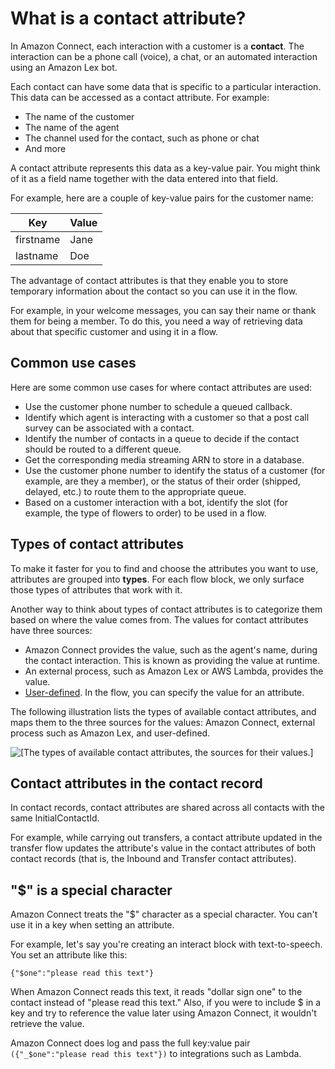 # What is a contact attribute?<a name="what-is-a-contact-attribute"></a>

In Amazon Connect, each interaction with a customer is a **contact**\. The interaction can be a phone call \(voice\), a chat, or an automated interaction using an Amazon Lex bot\.

Each contact can have some data that is specific to a particular interaction\. This data can be accessed as a contact attribute\. For example:
+ The name of the customer
+ The name of the agent
+ The channel used for the contact, such as phone or chat
+ And more

A contact attribute represents this data as a key\-value pair\. You might think of it as a field name together with the data entered into that field\.

For example, here are a couple of key\-value pairs for the customer name:


| Key | Value | 
| --- | --- | 
| firstname  | Jane  | 
| lastname  | Doe  | 

The advantage of contact attributes is that they enable you to store temporary information about the contact so you can use it in the flow\.

For example, in your welcome messages, you can say their name or thank them for being a member\. To do this, you need a way of retrieving data about that specific customer and using it in a flow\.

## Common use cases<a name="contact-attribute-scenarios"></a>

Here are some common use cases for where contact attributes are used:
+ Use the customer phone number to schedule a queued callback\.
+ Identify which agent is interacting with a customer so that a post call survey can be associated with a contact\.
+ Identify the number of contacts in a queue to decide if the contact should be routed to a different queue\.
+ Get the corresponding media streaming ARN to store in a database\.
+ Use the customer phone number to identify the status of a customer \(for example, are they a member\), or the status of their order \(shipped, delayed, etc\.\) to route them to the appropriate queue\.
+ Based on a customer interaction with a bot, identify the slot \(for example, the type of flowers to order\) to be used in a flow\.

## Types of contact attributes<a name="types-of-contact-attributes"></a>

To make it faster for you to find and choose the attributes you want to use, attributes are grouped into **types**\. For each flow block, we only surface those types of attributes that work with it\. 

Another way to think about types of contact attributes is to categorize them based on where the value comes from\. The values for contact attributes have three sources: 
+ Amazon Connect provides the value, such as the agent's name, during the contact interaction\. This is known as providing the value at runtime\. 
+ An external process, such as Amazon Lex or AWS Lambda, provides the value\. 
+ [User\-defined](connect-attrib-list.md#user-defined-attributes)\. In the flow, you can specify the value for an attribute\. 

The following illustration lists the types of available contact attributes, and maps them to the three sources for the values: Amazon Connect, external process such as Amazon Lex, and user\-defined\.

![\[The types of available contact attributes, the sources for their values.\]](http://docs.aws.amazon.com/connect/latest/adminguide/images/contact-attributes-types.png)

## Contact attributes in the contact record<a name="attributes-in-ctr"></a>

In contact records, contact attributes are shared across all contacts with the same InitialContactId\.

For example, while carrying out transfers, a contact attribute updated in the transfer flow updates the attribute's value in the contact attributes of both contact records \(that is, the Inbound and Transfer contact attributes\)\. 

## "$" is a special character<a name="dollar-sign-special"></a>

Amazon Connect treats the "$" character as a special character\. You can't use it in a key when setting an attribute\. 

 For example, let's say you're creating an interact block with text\-to\-speech\. You set an attribute like this: 

 ` {"$one":"please read this text"} ` 

When Amazon Connect reads this text, it reads "dollar sign one" to the contact instead of "please read this text\." Also, if you were to include $ in a key and try to reference the value later using Amazon Connect, it wouldn't retrieve the value\. 

Amazon Connect does log and pass the full key:value pair `({"_$one":"please read this text"})` to integrations such as Lambda\. 